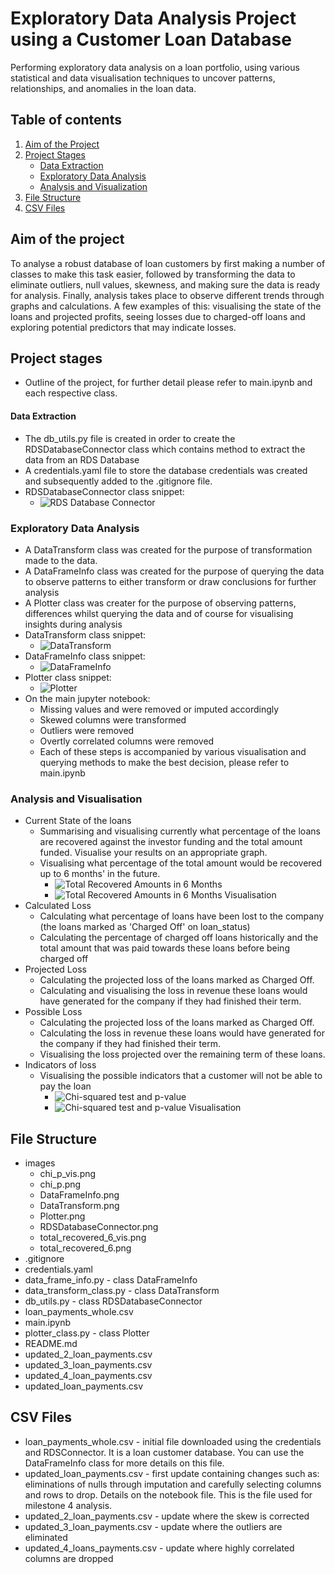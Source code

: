 # Exploratory Data Analysis Project using a Customer Loan Database
Performing exploratory data analysis on a loan portfolio, using various statistical and data visualisation techniques to uncover patterns, relationships, and anomalies in the loan data.

## Table of contents
1. [Aim of the Project](#aim-of-the-project)
2. [Project Stages](#project-stages)
    - [Data Extraction](#data-extraction)
    - [Exploratory Data Analysis](#exploratory-data-analysis)
    - [Analysis and Visualization](#analysis-and-visualization)
3. [File Structure](#file-structure)
4. [CSV Files](#csv-files)

## Aim of the project
To analyse a robust database of loan customers by first making a number of classes to make this task easier, followed by transforming the data to eliminate outliers, null values, skewness, and making sure the data is ready for analysis. Finally, analysis takes place to observe different trends through graphs and calculations. A few examples of this: visualising the state of the loans and projected profits, seeing losses due to charged-off loans and exploring potential predictors that may indicate losses. 

## Project stages
- Outline of the project, for further detail please refer to main.ipynb and each respective class. 

#### Data Extraction
- The db_utils.py file is created in order to create the RDSDatabaseConnector class which contains method to extract the data from an RDS Database
- A credentials.yaml file to store the database credentials was created and subsequently added to the .gitignore file.
- RDSDatabaseConnector class snippet:
    - ![RDS Database Connector](images/RDSDatabaseConnector.png)

### Exploratory Data Analysis
- A DataTransform class was created for the purpose of transformation made to the data.
- A DataFrameInfo class was created for the purpose of querying the data to observe patterns to either transform or draw conclusions for further analysis
- A Plotter class was creater for the purpose of observing patterns, differences whilst querying the data and of course for visualising insights during analysis
- DataTransform class snippet:
    - ![DataTransform](images/DataTransform.png)
- DataFrameInfo class snippet: 
    - ![DataFrameInfo](images/DataFrameInfo.png)
- Plotter class snippet: 
    - ![Plotter](images/Plotter.png) 
- On the main jupyter notebook:
    - Missing values and were removed or imputed accordingly
    - Skewed columns were transformed 
    - Outliers were removed 
    - Overtly correlated columns were removed
    - Each of these steps is accompanied by various visualisation and querying methods to make the best decision, please refer to main.ipynb

### Analysis and Visualisation
- Current State of the loans
    - Summarising and visualising currently what percentage of the loans are recovered against the investor funding and the total amount funded. Visualise your results on an appropriate graph.
    - Visualising what percentage of the total amount would be recovered up to 6 months' in the future.
        - ![Total Recovered Amounts in 6 Months](images/total_recovered_6.png)
        - ![Total Recovered Amounts in 6 Months Visualisation](images/total_recovered_6_vis.png)
- Calculated Loss
    - Calculating what percentage of loans have been lost to the company (the loans marked as 'Charged Off' on loan_status)
    - Calculating the percentage of charged off loans historically and the total amount that was paid towards these loans before being charged off
- Projected Loss
    - Calculating the projected loss of the loans marked as Charged Off.
    - Calculating and visualising the loss in revenue these loans would have generated for the company if they had finished their term.
- Possible Loss
    - Calculating the projected loss of the loans marked as Charged Off.
    - Calculating the loss in revenue these loans would have generated for the company if they had finished their term. 
    - Visualising the loss projected over the remaining term of these loans.
- Indicators of loss
    - Visualising the possible indicators that a customer will not be able to pay the loan
        - ![Chi-squared test and p-value](images/chi_p.png)
        - ![Chi-squared test and p-value Visualisation](images/chi_p_vis.png)

## File Structure
- images
    - chi_p_vis.png
    - chi_p.png
    - DataFrameInfo.png
    - DataTransform.png
    - Plotter.png
    - RDSDatabaseConnector.png
    - total_recovered_6_vis.png
    - total_recovered_6.png
- .gitignore
- credentials.yaml
- data_frame_info.py - class DataFrameInfo
- data_transform_class.py - class DataTransform
- db_utils.py - class RDSDatabaseConnector
- loan_payments_whole.csv
- main.ipynb
- plotter_class.py - class Plotter
- README.md
- updated_2_loan_payments.csv
- updated_3_loan_payments.csv
- updated_4_loan_payments.csv
- updated_loan_payments.csv

## CSV Files
- loan_payments_whole.csv - initial file downloaded using the credentials and RDSConnector. It is a loan customer database. You can use the DataFrameInfo class for more details on this file. 
- updated_loan_payments.csv - first update containing changes such as: eliminations of nulls through imputation and carefully selecting columns and rows to drop. Details on the notebook file. This is the file used for milestone 4 analysis. 
- updated_2_loan_payments.csv - update where the skew is corrected
- updated_3_loan_payments.csv - update where the outliers are eliminated 
- updated_4_loans_payments.csv - update where highly correlated columns are dropped